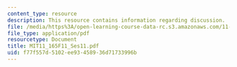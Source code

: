 ```yaml
---
content_type: resource
description: This resource contains information regarding discussion.
file: /media/https%3A/open-learning-course-data-rc.s3.amazonaws.com/11-165-infrastructure-and-energy-technology-challenges-fall-2011/f77f557d5102ee93458936d71733996b_MIT11_165F11_Ses11.pdf
file_type: application/pdf
resourcetype: Document
title: MIT11_165F11_Ses11.pdf
uid: f77f557d-5102-ee93-4589-36d71733996b
---
```

